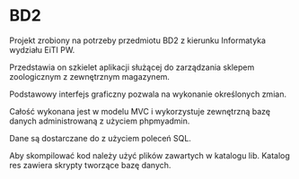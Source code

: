 # BD2
Projekt zrobiony na potrzeby przedmiotu BD2 z kierunku Informatyka wydziału EiTI PW.

Przedstawia on szkielet aplikacji służącej do zarządzania sklepem zoologicznym z zewnętrznym magazynem.

Podstawowy interfejs graficzny pozwala na wykonanie określonych zmian.

Całość wykonana jest w modelu MVC i wykorzystuje zewnętrzną bazę danych administrowaną z użyciem phpmyadmin.

Dane są dostarczane do z użyciem poleceń SQL.

Aby skompilować kod należy użyć plików zawartych w katalogu lib. 
Katalog res zawiera skrypty tworzące bazę danych.
